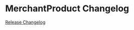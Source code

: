 # MerchantProduct Changelog

[Release Changelog](https://github.com/spryker/merchant-product/releases)
